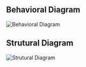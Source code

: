 ## Behavioral Diagram

![Behavioral Diagram](https://user-images.githubusercontent.com/102732132/164064021-35afd688-77eb-4f4b-8ca6-0d575123b5ad.png)

## Strutural Diagram

![Strutural Diagram](https://user-images.githubusercontent.com/102732132/164064189-81857d18-3f93-41b2-adb9-de25ecfb26a0.png)
